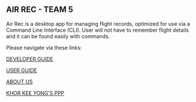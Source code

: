 
## AIR REC - TEAM 5

Air Rec is a desktop app for managing flight records, optimized for use via a Command Line Interface (CLI). User will not have to remember flight details and it can be found easily with commands.

Please navigate via these links:

[DEVELOPER GUIDE](DeveloperGuide.md)

[USER GUIDE](UserGuide.md)

[ABOUT US](AboutUs.md)

[KHOR KEE YONG'S PPP](team/KhorKeeYongPPP.md)
